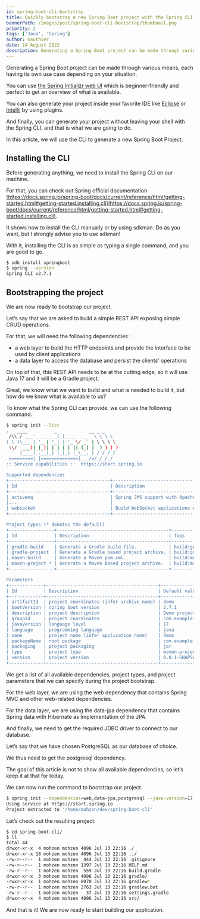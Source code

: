```yaml
---
id: spring-boot-cli-bootstrap
title: Quickly bootstrap a new Spring Boot project with the Spring CLI
bannerPath: /images/post/spring-boot-cli-bootstrap/thumbnail.png
priority: 2
tags: ['Java', 'Spring']
author: Gauthier
date: 14 August 2022
description: Generating a Spring Boot project can be made through various means, each having its own use case depending on your situation. In this article, we will use the CLI to generate a new Spring Boot Project.
---
```


Generating a Spring Boot project can be made through various means, each having its own use case depending on your situation.

You can use [the Spring Initializr web UI](<[https://start.spring.io/](https://start.spring.io/)>) which is beginner-friendly and perfect to get an overview of what is available.

You can also generate your project inside your favorite IDE like [Eclipse](<[https://www.eclipse.org/community/eclipse_newsletter/2018/february/springboot.php](https://www.eclipse.org/community/eclipse_newsletter/2018/february/springboot.php)>) or [Intellij](<[https://www.jetbrains.com/help/idea/spring-boot.html](https://www.jetbrains.com/help/idea/spring-boot.html)>) by using plugins.

And finally, you can generate your project without leaving your shell with the Spring CLI, and that is what we are going to do.

In this article, we will use the CLI to generate a new Spring Boot Project.

## Installing the CLI

Before generating anything, we need to install the Spring CLI on our machine.

For that, you can check out Spring official documentation [https://docs.spring.io/spring-boot/docs/current/reference/html/getting-started.html#getting-started.installing.cli](https://docs.spring.io/spring-boot/docs/current/reference/html/getting-started.html#getting-started.installing.cli).

It shows how to install the CLI manually or by using sdkman. Do as you want, but I strongly advise you to use sdkman!

With it, installing the CLI is as simple as typing a single command, and you are good to go.

```bash
$ sdk install springboot
$ spring --version
Spring CLI v2.7.1
```

## Bootstrapping the project

We are now ready to bootstrap our project.

Let’s say that we are asked to build a simple REST API exposing simple CRUD operations.

For that, we will need the following dependencies :

- a web layer to build the HTTP endpoints and provide the interface to be used by client applications
- a data layer to access the database and persist the clients’ operations

On top of that, this REST API needs to be at the cutting edge, so it will use Java 17 and it will be a Gradle project.

Great, we know what we want to build and what is needed to build it, but how do we know what is available to us?

To know what the Spring CLI can provide, we can use the following command.

```bash
$ spring init --list
.   ____          _            __ _ _
 /\\ / ___'_ __ _ _(_)_ __  __ _ \ \ \ \
( ( )\___ | '_ | '_| | '_ \/ _` | \ \ \ \
 \\/  ___)| |_)| | | | | || (_| |  ) ) ) )
  '  |____| .__|_| |_|_| |_\__, | / / / /
 =========|_|==============|___/=/_/_/_/
:: Service capabilities ::  https://start.spring.io

Supported dependencies
+--------------------------------------+--------------------------------------------------------------+-------------------------------+
| Id                                   | Description                                                  | Required version              |
+--------------------------------------+--------------------------------------------------------------+-------------------------------+
| activemq                             | Spring JMS support with Apache ActiveMQ 'Classic'.           | >=2.0.0.RELEASE and <3.0.0-M1 |
|...                                   |                                                              |                               |
| websocket                            | Build WebSocket applications with SockJS and STOMP.          |                               |
+--------------------------------------+--------------------------------------------------------------+-------------------------------+

Project types (* denotes the default)
+-----------------+------------------------------------------+-----------------------------+
| Id              | Description                              | Tags                        |
+-----------------+------------------------------------------+-----------------------------+
| gradle-build    | Generate a Gradle build file.            | build:gradle,format:build   |
| gradle-project  | Generate a Gradle based project archive. | build:gradle,format:project |
| maven-build     | Generate a Maven pom.xml.                | build:maven,format:build    |
| maven-project * | Generate a Maven based project archive.  | build:maven,format:project  |
+-----------------+------------------------------------------+-----------------------------+

Parameters
+-------------+------------------------------------------+------------------------------+
| Id          | Description                              | Default value                |
+-------------+------------------------------------------+------------------------------+
| artifactId  | project coordinates (infer archive name) | demo                         |
| bootVersion | spring boot version                      | 2.7.1                        |
| description | project description                      | Demo project for Spring Boot |
| groupId     | project coordinates                      | com.example                  |
| javaVersion | language level                           | 17                           |
| language    | programming language                     | java                         |
| name        | project name (infer application name)    | demo                         |
| packageName | root package                             | com.example.demo             |
| packaging   | project packaging                        | jar                          |
| type        | project type                             | maven-project                |
| version     | project version                          | 0.0.1-SNAPSHOT               |
+-------------+------------------------------------------+------------------------------+
```

We get a list of all available dependencies, project types, and project parameters that we can specify during the project bootstrap.

For the web layer, we are using the web dependency that contains Spring MVC and other web-related dependencies.

For the data layer, we are using the data-jpa dependency that contains Spring data with Hibernate as Implementation of the JPA.

And finally, we need to get the required JDBC driver to connect to our database.

Let’s say that we have chosen PostgreSQL as our database of choice.

We thus need to get the postgresql dependency.

The goal of this article is not to show all available dependencies, so let’s keep it at that for today.

We can now run the command to bootstrap our project.

```bash
$ spring init --dependencies=web,data-jpa,postgresql --java-version=17 --build=gradle spring-boot-cli
Using service at https://start.spring.io
Project extracted to '/home/mohzen/dev/spring-boot-cli'
```

Let’s check out the resulting project.

```bash
$ cd spring-boot-cli/
$ ll
total 44
drwxr-xr-x  4 mohzen mohzen 4096 Jul 13 22:16 ./
drwxr-xr-x 18 mohzen mohzen 4096 Jul 13 22:16 ../
-rw-r--r--  1 mohzen mohzen  444 Jul 13 22:16 .gitignore
-rw-r--r--  1 mohzen mohzen 1397 Jul 13 22:16 HELP.md
-rw-r--r--  1 mohzen mohzen  559 Jul 13 22:16 build.gradle
drwxr-xr-x  3 mohzen mohzen 4096 Jul 13 22:16 gradle/
-rwxr-xr-x  1 mohzen mohzen 8070 Jul 13 22:16 gradlew*
-rw-r--r--  1 mohzen mohzen 2763 Jul 13 22:16 gradlew.bat
-rw-r--r--  1 mohzen mohzen   37 Jul 13 22:16 settings.gradle
drwxr-xr-x  4 mohzen mohzen 4096 Jul 13 22:16 src/
```

And that is it! We are now ready to start building our application.
